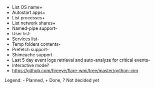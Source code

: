 - List OS name+
- Autostart apps+
- List processes+
- List network shares+
- Named-pipe support-
- User list-
- Services list-
- Temp folders contents-
- Prefetch support-
- Shimcache support-
- Last 5 day event logs retrieval and auto-analyze for critical events-
- Interactive mode?
- https://github.com/fireeye/flare-wmi/tree/master/python-cim 

Legend: - Planned, + Done, ? Not decided yet
